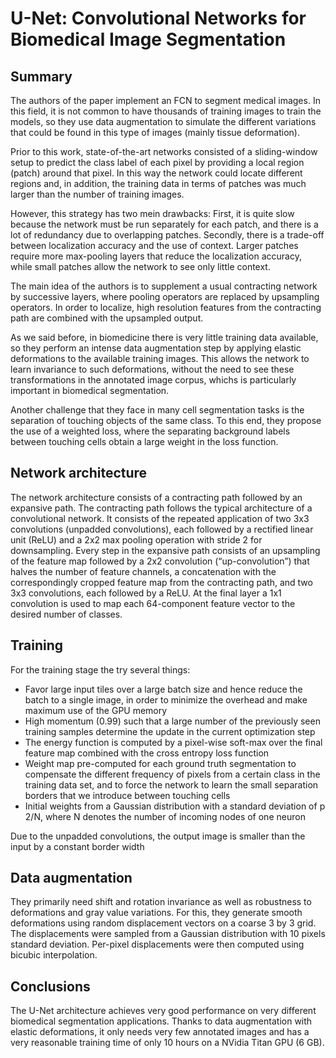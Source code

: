 # U-Net: Convolutional Networks for Biomedical Image Segmentation

## Summary

The authors of the paper implement an FCN to segment medical images. In this 
field, it is not common to have thousands of training images to train the 
models, so they use data augmentation to simulate the different variations that 
could be found in this type of images (mainly tissue deformation).

Prior to this work, state-of-the-art networks consisted of a sliding-window 
setup to predict the class label of each pixel by providing a local region 
(patch) around that pixel. In this way the network could locate different 
regions and, in addition, the training data in terms of patches was much larger 
than the number of training images.

However, this strategy has two mein drawbacks: First, it is quite slow because 
the network must be run separately for each patch, and there is a lot of 
redundancy due to overlapping patches. Secondly, there is a trade-off between 
localization accuracy and the use of context. Larger patches require more 
max-pooling layers that reduce the localization accuracy, while small patches 
allow the network to see only little context.

The main idea of the authors is to supplement a usual contracting network by 
successive layers, where pooling operators are replaced by upsampling 
operators. In order to localize, high resolution features from the contracting 
path are combined with the upsampled output.

As we said before, in biomedicine there is very little training data available, 
so they perform an intense data augmentation step by applying elastic 
deformations to the available training images. This allows the network to learn 
invariance to such deformations, without the need to see these transformations 
in the annotated image corpus, whichs is particularly important in biomedical 
segmentation.

Another challenge that they face in many cell segmentation tasks is the 
separation of touching objects of the same class. To this end, they propose the 
use of a weighted loss, where the separating background labels between touching 
cells obtain a large weight in the loss function.

## Network architecture

The network architecture consists of a contracting path followed by an 
expansive path. The contracting path follows the typical architecture of a 
convolutional network. It consists of the repeated application of two 3x3 
convolutions (unpadded convolutions), each followed by a rectified linear unit 
(ReLU) and a 2x2 max pooling operation with stride 2 for downsampling. Every 
step in the expansive path consists of an upsampling of the feature map 
followed by a 2x2 convolution (“up-convolution”) that halves the number of 
feature channels, a concatenation with the correspondingly cropped feature map 
from the contracting path, and two 3x3 convolutions, each followed by a ReLU. 
At the final layer a 1x1 convolution is used to map each 64-component feature 
vector to the desired number of classes.

## Training

For the training stage the try several things:
- Favor large input tiles over a large batch size and hence reduce the batch to 
a single image, in order to minimize the overhead and make maximum use of the 
GPU memory
- High momentum (0.99) such that a large number of the previously seen training 
samples determine the update in the current optimization step
- The energy function is computed by a pixel-wise soft-max over the final 
feature map combined with the cross entropy loss function
- Weight map pre-computed for each ground truth segmentation to compensate the 
different frequency of pixels from a certain class in the training data set, 
and to force the network to learn the small separation borders that we 
introduce between touching cells
- Initial weights from a Gaussian distribution with a standard deviation of p 
2/N, where N denotes the number of incoming nodes of one neuron

Due to the unpadded convolutions, the output image is smaller than the input by 
a constant border width

## Data augmentation

They primarily need shift and rotation invariance as well as robustness to 
deformations and gray value variations. For this, they generate smooth 
deformations using random displacement vectors on a coarse 3 by 3 grid. The 
displacements were sampled from a Gaussian distribution with 10 pixels standard 
deviation. Per-pixel displacements were then computed using bicubic 
interpolation.

## Conclusions

The U-Net architecture achieves very good performance on very different 
biomedical segmentation applications. Thanks to data augmentation with elastic 
deformations, it only needs very few annotated images and has a very reasonable 
training time of only 10 hours on a NVidia Titan GPU (6 GB). 
